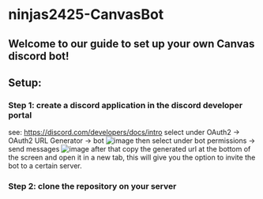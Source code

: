 # ninjas2425-CanvasBot

## Welcome to our guide to set up your own Canvas discord bot!

## Setup:

### Step 1: create a discord application in the discord developer portal
see: https://discord.com/developers/docs/intro
select under OAuth2 -> OAuth2 URL Generator -> bot
![image](https://github.com/user-attachments/assets/3214d1f4-81eb-4497-ac98-64eef3c59186)
then select under bot permissions -> send messages
![image](https://github.com/user-attachments/assets/96306151-b9a1-4b7b-9407-020ce49c17ac)
after that copy the generated url at the bottom of the screen and open it in a new tab, this will give you the option to invite the bot to a certain server.

### Step 2: clone the repository on your server


